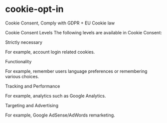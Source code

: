 # cookie-opt-in
Cookie Consent, Comply with GDPR + EU Cookie law


Cookie Consent Levels
The following levels are available in Cookie Consent:


Strictly necessary

For example, account login related cookies.

<script type="text/plain" cookie-consent="strictly-necessary"></script>
Functionality

For example, remember users language preferences or remembering various choices.

<script type="text/plain" cookie-consent="functionality"></script>
Tracking and Performance

For example, analytics such as Google Analytics.

<script type="text/plain" cookie-consent="tracking"></script>
Targeting and Advertising

For example, Google AdSense/AdWords remarketing.

<script type="text/plain" cookie-consent="targeting"></script>
